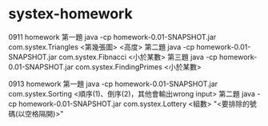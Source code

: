 # systex-homework

0911 homework
第一題
java -cp homework-0.01-SNAPSHOT.jar com.systex.Triangles <第幾張圖> <高度>
第二題
java -cp homework-0.01-SNAPSHOT.jar com.systex.Fibnacci <小於某數>
第三題
java -cp homework-0.01-SNAPSHOT.jar com.systex.FindingPrimes <小於某數>

0913 homework
第一題
java -cp homework-0.01-SNAPSHOT.jar com.systex.Sorting <順序(1)、倒序(2)，其他會輸出wrong input>
第二題
java -cp homework-0.01-SNAPSHOT.jar com.systex.Lottery <組數> "<要排除的號碼(以空格隔開)>"
